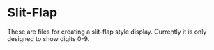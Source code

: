 # Slit-Flap

These are files for creating a slit-flap style display. Currently it
is only designed to show digits 0-9.